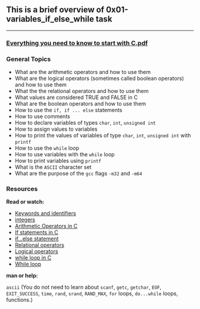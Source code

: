 ## This is a brief overview of 0x01-variables_if_else_while task
___

### **[Everything you need to know to start with C.pdf](https://intranet.alxswe.com/rltoken/8zpFqe7xb3eRZGK3WferKg)**


### **General Topics**
* What are the arithmetic operators and how to use them
* What are the logical operators (sometimes called boolean operators) and how to use them
* What the the relational operators and how to use them
* What values are considered TRUE and FALSE in C
* What are the boolean operators and how to use them
* How to use the `if, if ... else` statements
* How to use comments
* How to declare variables of types `char`, `int`, `unsigned int`
* How to assign values to variables
* How to print the values of variables of type `char`, `int`, `unsigned int` with `printf`
* How to use the `while` loop
* How to use variables with the `while` loop
* How to print variables using `printf`
* What is the `ASCII` character set
* What are the purpose of the `gcc` flags `-m32` and `-m64`


### **Resources**
**Read or watch:**

* [Keywords and identifiers](https://intranet.alxswe.com/rltoken/58ThnAAxwJv5s_ceKMMPhw)
* [integers](https://intranet.alxswe.com/rltoken/2sXkmDiD7BF7pNIOxMQWFA)
* [Arithmetic Operators in C](https://intranet.alxswe.com/rltoken/S-b9MN2iELhSEwCI093Vzw)
* [If statements in C](https://intranet.alxswe.com/rltoken/usvxrTB3ko5kGTq48p5fSA)
* [if…else statement](https://intranet.alxswe.com/rltoken/CU6mSX1qdZKOhDEgmToUGA)
* [Relational operators](https://intranet.alxswe.com/rltoken/O1N-qacaTC-BHXm3Dp3eUA)
* [Logical operators](https://intranet.alxswe.com/rltoken/TaX_y6ll4cRfxCrxG8ZuNQ)
* [while loop in C](https://intranet.alxswe.com/rltoken/mwx2_bj3gIFEgCqdwdTp4w)
* [While loop](https://intranet.alxswe.com/rltoken/MW4Ob-6JLWt7Zn6vZ0EsBw)

**man or help:**

`ascii` (You do not need to learn about `scanf`, `getc`, `getchar`, `EOF`, `EXIT_SUCCESS`, `time`, `rand`, `srand`, `RAND_MAX`, `for` loops, `do...while` loops, functions.)
